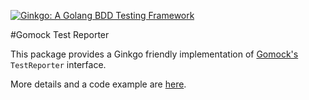 [![Ginkgo: A Golang BDD Testing Framework](http://onsi.github.io/ginkgo/images/ginkgo.png)](https://github.com/onsi/ginkgo)

#Gomock Test Reporter

This package provides a Ginkgo friendly implementation of [Gomock's](https://code.google.com/p/gomock/) `TestReporter` interface.

More details and a code example are [here](http://onsi.github.io/ginkgo/#integrating_with_gomock).